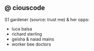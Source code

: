 ## @ ciouscode

S1 gardener (source: trust me) 
& her opps:
- luca balsa
- richard sterling
- geisha & naiad mains
- worker bee doctors
